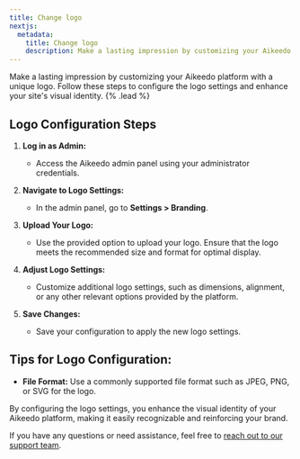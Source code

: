 ```yaml
---
title: Change logo
nextjs:
  metadata:
    title: Change logo
    description: Make a lasting impression by customizing your Aikeedo platform with a unique logo. Follow these steps to configure the logo settings and enhance your site's visual identity.
---
```


Make a lasting impression by customizing your Aikeedo platform with a unique logo. Follow these steps to configure the logo settings and enhance your site's visual identity. {% .lead %}

## Logo Configuration Steps

1. **Log in as Admin:**

   - Access the Aikeedo admin panel using your administrator credentials.

2. **Navigate to Logo Settings:**

   - In the admin panel, go to **Settings > Branding**.

3. **Upload Your Logo:**

   - Use the provided option to upload your logo. Ensure that the logo meets the recommended size and format for optimal display.

4. **Adjust Logo Settings:**

   - Customize additional logo settings, such as dimensions, alignment, or any other relevant options provided by the platform.

5. **Save Changes:**
   - Save your configuration to apply the new logo settings.

## Tips for Logo Configuration:

- **File Format:** Use a commonly supported file format such as JPEG, PNG, or SVG for the logo.

By configuring the logo settings, you enhance the visual identity of your Aikeedo platform, making it easily recognizable and reinforcing your brand.

If you have any questions or need assistance, feel free to [reach out to our support team](mailto:support@aikeedo.com).

